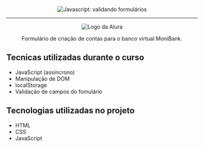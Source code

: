 <p align="center"> <img src="https://imgur.com/mIBmcEL.png" alt="Javascript: validando formulários"> </p>

<hr>

<p align="center"> <img src="https://github.com/MonicaHillman/aluraplay-requisicoes/blob/main/img/logo.png" alt="Logo da Alura"> </p>
<p align="center">Formulário de criação de contas para o banco virtual MoniBank.</p>

## Tecnicas utilizadas durante o curso
* JavaScript (assíncrono)
* Manipulação de DOM
* localStorage
* Validação de campos do fomulário

## Tecnologias utilizadas no projeto
* HTML
* CSS
* JavaScript
